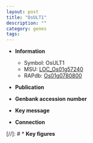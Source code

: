 ```yaml
---
layout: post
title: "OsULT1"
description: ""
category: genes
tags: 
---
```


* **Information**  
    + Symbol: OsULT1  
    + MSU: [LOC_Os01g57240](http://rice.uga.edu/cgi-bin/ORF_infopage.cgi?orf=LOC_Os01g57240)  
    + RAPdb: [Os01g0780800](http://rapdb.dna.affrc.go.jp/viewer/gbrowse_details/irgsp1?name=Os01g0780800)  

* **Publication**  

* **Genbank accession number**  

* **Key message**  

* **Connection**  

[//]: # * **Key figures**  


